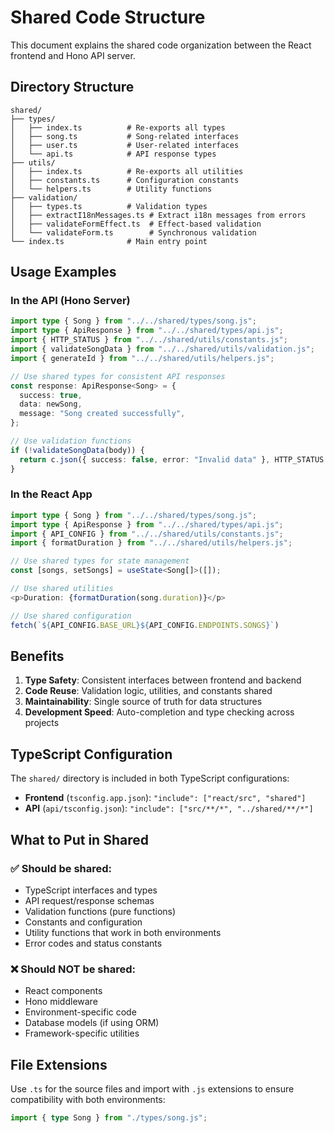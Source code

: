 # Shared Code Structure

This document explains the shared code organization between the React frontend and Hono API server.

## Directory Structure

```
shared/
├── types/
│   ├── index.ts          # Re-exports all types
│   ├── song.ts           # Song-related interfaces
│   ├── user.ts           # User-related interfaces
│   └── api.ts            # API response types
├── utils/
│   ├── index.ts          # Re-exports all utilities
│   ├── constants.ts      # Configuration constants
│   └── helpers.ts        # Utility functions
├── validation/
│   ├── types.ts          # Validation types
│   ├── extractI18nMessages.ts # Extract i18n messages from errors
│   ├── validateFormEffect.ts  # Effect-based validation
│   └── validateForm.ts        # Synchronous validation
└── index.ts              # Main entry point
```

## Usage Examples

### In the API (Hono Server)

```typescript
import type { Song } from "../../shared/types/song.js";
import type { ApiResponse } from "../../shared/types/api.js";
import { HTTP_STATUS } from "../../shared/utils/constants.js";
import { validateSongData } from "../../shared/utils/validation.js";
import { generateId } from "../../shared/utils/helpers.js";

// Use shared types for consistent API responses
const response: ApiResponse<Song> = {
  success: true,
  data: newSong,
  message: "Song created successfully",
};

// Use validation functions
if (!validateSongData(body)) {
  return c.json({ success: false, error: "Invalid data" }, HTTP_STATUS.BAD_REQUEST);
}
```

### In the React App

```typescript
import type { Song } from "../../shared/types/song.js";
import type { ApiResponse } from "../../shared/types/api.js";
import { API_CONFIG } from "../../shared/utils/constants.js";
import { formatDuration } from "../../shared/utils/helpers.js";

// Use shared types for state management
const [songs, setSongs] = useState<Song[]>([]);

// Use shared utilities
<p>Duration: {formatDuration(song.duration)}</p>

// Use shared configuration
fetch(`${API_CONFIG.BASE_URL}${API_CONFIG.ENDPOINTS.SONGS}`)
```

## Benefits

1. **Type Safety**: Consistent interfaces between frontend and backend
2. **Code Reuse**: Validation logic, utilities, and constants shared
3. **Maintainability**: Single source of truth for data structures
4. **Development Speed**: Auto-completion and type checking across projects

## TypeScript Configuration

The `shared/` directory is included in both TypeScript configurations:

- **Frontend** (`tsconfig.app.json`): `"include": ["react/src", "shared"]`
- **API** (`api/tsconfig.json`): `"include": ["src/**/*", "../shared/**/*"]`

## What to Put in Shared

### ✅ Should be shared:

- TypeScript interfaces and types
- API request/response schemas
- Validation functions (pure functions)
- Constants and configuration
- Utility functions that work in both environments
- Error codes and status constants

### ❌ Should NOT be shared:

- React components
- Hono middleware
- Environment-specific code
- Database models (if using ORM)
- Framework-specific utilities

## File Extensions

Use `.ts` for the source files and import with `.js` extensions to ensure compatibility with both environments:

```typescript
import { type Song } from "./types/song.js";
```
